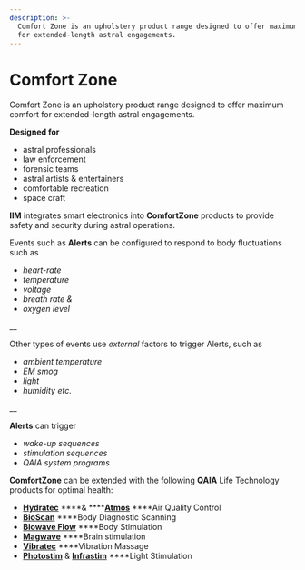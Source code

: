 ```yaml
---
description: >-
  Comfort Zone is an upholstery product range designed to offer maximum comfort
  for extended-length astral engagements.
---
```


# Comfort Zone

Comfort Zone is an upholstery product range designed to offer maximum comfort for extended-length astral engagements.

**Designed for** 

* astral professionals
* law enforcement
* forensic teams 
* astral artists & entertainers
* comfortable recreation
* space craft

**IIM** integrates smart electronics into **ComfortZone** products to provide safety and security during astral operations. 

Events such as **Alerts** can be configured to respond to body fluctuations such as 

* _heart-rate_
* _temperature_
* _voltage_
* _breath rate &_ 
* _oxygen level_

\_\_

Other types of events use _external_ factors to trigger Alerts, such as 

* _ambient temperature_
* _EM smog_
* _light_
* _humidity etc._ 

\_\_

**Alerts** can trigger 

* _wake-up sequences_
* _stimulation sequences_ 
* _QAIA system programs_

**ComfortZone** can be extended with the following **QAIA** Life Technology products for optimal health:

* [**Hydratec**](https://qaia.tech/products/qaia-hydratec) ****& ****[**Atmos**](https://qaia.tech/products/atmos) ****Air Quality Control
* [**BioScan**](https://qaia.tech/products/qaia-biowave/qaia-biowave-scanner) ****Body Diagnostic Scanning
* [**Biowave Flow**](https://qaia.tech/products/qaia-biowave) ****Body Stimulation 
* [**Magwave**](https://qaia.tech/products/qaia-magwave) ****Brain stimulation 
* [**Vibratec**](https://qaia.tech/products/qaia-vibratec) ****Vibration Massage 
* [**Photostim**](https://qaia.tech/products/qaia-photostim) & [**Infrastim**](https://qaia.tech/products/qaia-photostim/qaia-infrastim) ****Light Stimulation



